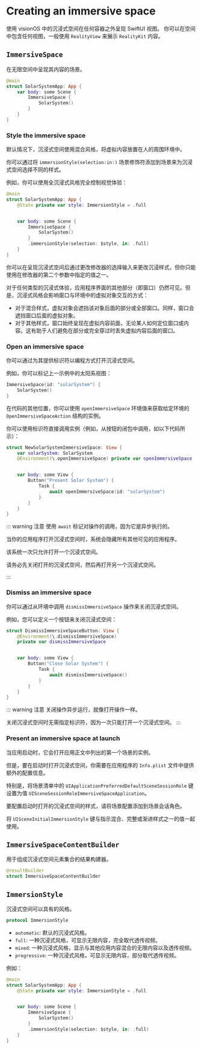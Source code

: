 # Creating an immersive space

使用 visionOS 中的沉浸式空间在任何容器之外呈现 SwiftUI 视图。 你可以在空间中包含任何视图，一般使用 `RealityView` 来展示 `RealityKit` 内容。

## `ImmersiveSpace`

在无限空间中呈现其内容的场景。


```swift
@main
struct SolarSystemApp: App {
    var body: some Scene {
        ImmersiveSpace {
            SolarSystem()
        }
    }
}
```

### Style the immersive space

默认情况下，沉浸式空间使用混合风格，将虚拟内容放置在人的周围环境中。

你可以通过将 `immersionStyle(selection:in:)` 场景修饰符添加到场景来为沉浸式空间选择不同的样式。

例如，你可以使用全沉浸式风格完全控制视觉体验：


```swift
@main
struct SolarSystemApp: App {
    @State private var style: ImmersionStyle = .full


    var body: some Scene {
        ImmersiveSpace {
            SolarSystem()
        }
        .immersionStyle(selection: $style, in: .full)
    }
}
```

你可以在呈现沉浸式空间后通过更改修改器的选择输入来更改沉浸样式，但你只能使用在修改器的第二个参数中指定的值之一。

对于任何类型的沉浸式体验，应用程序界面的其他部分（即窗口）仍然可见。但是，沉浸式风格会影响窗口与环境中的虚拟对象交互的方式：

- 对于混合样式，虚拟对象会遮挡该对象后面的部分或全部窗口。同样，窗口会遮挡窗口后面的虚拟对象。
- 对于其他样式，窗口始终呈现在虚拟内容前面，无论某人如何定位窗口或内容。这有助于人们避免在部分或完全穿过时丢失虚拟内容后面的窗口。

### Open an immersive space

你可以通过为其提供标识符以编程方式打开沉浸式空间。

例如，你可以标记上一示例中的太阳系视图：

```swift
ImmersiveSpace(id: "solarSystem") {
    SolarSystem()
}
```


在代码的其他位置，你可以使用 `openImmersiveSpace` 环境值来获取给定环境的 `OpenImmersiveSpaceAction` 结构的实例。

你可以使用标识符直接调用实例（例如，从按钮的闭包中调用，如以下代码所示）：

```swift
struct NewSolarSystemImmersiveSpace: View {
    var solarSystem: SolarSystem
    @Environment(\.openImmersiveSpace) private var openImmersiveSpace


    var body: some View {
        Button("Present Solar System") {
            Task {
                await openImmersiveSpace(id: "solarSystem")
            }
        }
    }
}
```

::: warning 注意
使用 `await` 标记对操作的调用，因为它是异步执行的。

当你的应用程序打开沉浸式空间时，系统会隐藏所有其他可见的应用程序。

该系统一次只允许打开一个沉浸式空间。

请务必先关闭打开的沉浸式空间，然后再打开另一个沉浸式空间。

:::


### Dismiss an immersive space

你可以通过从环境中调用 `dismissImmersiveSpace` 操作来关闭沉浸式空间。

例如，您可以定义一个按钮来关闭沉浸式空间：


```swift
struct DismissImmersiveSpaceButton: View {
    @Environment(\.dismissImmersiveSpace)
    private var dismissImmersiveSpace


    var body: some View {
        Button("Close Solar System") {
            Task {
                await dismissImmersiveSpace()
            }
        }
    }
}
```


::: warning 注意
关闭操作异步运行，就像打开操作一样。

关闭沉浸式空间时无需指定标识符，因为一次只能打开一个沉浸式空间。
:::


### Present an immersive space at launch


当应用启动时，它会打开应用正文中列出的第一个场景的实例。

但是，要在启动时打开沉浸式空间，你需要在应用程序的 `Info.plist` 文件中提供额外的配置信息。

特别是，将场景清单中的 `UIApplicationPreferredDefaultSceneSessionRole` 键设置为值 `UISceneSessionRoleImmersiveSpaceApplication`。


要配置启动时打开的沉浸式空间的样式，请将场景配置添加到场景会话角色。

将 `UISceneInitialImmersionStyle` 键与指示混合、完整或渐进样式之一的值一起使用。


## `ImmersiveSpaceContentBuilder`

用于组成沉浸式空间元素集合的结果构建器。

```swift
@resultBuilder
struct ImmersiveSpaceContentBuilder
```

## `ImmersionStyle`

沉浸式空间可以具有的风格。


```swift
protocol ImmersionStyle
```

- `automatic`: 默认的沉浸式风格。
- `full`: 一种沉浸式风格，可显示无限内容，完全取代透传视频。
- `mixed`: 一种沉浸式风格，显示与其他应用内容混合的无限内容以及透传视频。
- `progressive`: 一种沉浸式风格，可显示无限内容，部分取代透传视频。

例如：

```swift
@main
struct SolarSystemApp: App {
    @State private var style: ImmersionStyle = .full


    var body: some Scene {
        ImmersiveSpace {
            SolarSystem()
        }
        .immersionStyle(selection: $style, in: .full)
    }
}
```